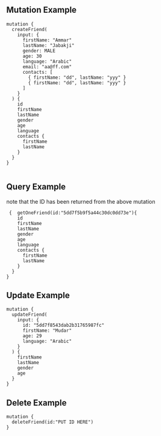 ## Mutation Example

```
mutation {
  createFriend(
    input: {
      firstName: "Ammar"
      lastName: "Jabakji"
      gender: MALE
      age: 30
      language: "Arabic"
      email: "aa@ff.com"
      contacts: [
        { firstName: "dd", lastName: "yyy" }
        { firstName: "dd", lastName: "yyy" }
      ]
    }
  ) {
    id
    firstName
    lastName
    gender
    age
    language
    contacts {
      firstName
      lastName
    }
  }
}


```

## Query Example

note that the ID has been returned from the above mutation

```
 {  getOneFriend(id:"5dd7f5b9f5a44c30dc0dd73e"){
    id
    firstName
    lastName
    gender
    age
    language
    contacts {
      firstName
      lastName
    }
  }
}

```

## Update Example

```
mutation {
  updateFriend(
    input: {
      id: "5dd7f8543dab2b31765987fc"
      firstName: "Mudar"
      age: 29
      language: "Arabic"
    }
  ) {
    firstName
    lastName
    gender
    age
  }
}
```

## Delete Example

```
mutation {
  deleteFriend(id:"PUT ID HERE")
}
```
